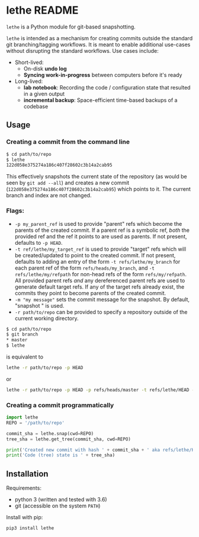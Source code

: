 # lethe README

`lethe` is a Python module for git-based snapshotting.

`lethe` is intended as a mechanism for creating commits outside
the standard git branching/tagging workflows. It is meant to enable
additional use-cases without disrupting the standard workflows.
Use cases include:

- Short-lived:
    - On-disk **undo log**
    - **Syncing work-in-progress** between computers before it's ready
- Long-lived:
    - **lab notebook**: Recording the code / configuration state that resulted in a given output
    - **incremental backup**: Space-efficient time-based backups of a codebase


## Usage

### Creating a commit from the command line
```bash
$ cd path/to/repo
$ lethe
122d058e375274a186c407f28602c3b14a2cab95
```
This effectively snapshots the current state of the repository (as would be seen by
`git add --all`) and creates a new commit (`122d058e375274a186c407f28602c3b14a2cab95`)
which points to it. The current branch and index are not changed.

### Flags:
- `-p my_parent_ref` is used to provide "parent" refs which become the parents of the created commit.
If a parent ref is a symbolic ref, *both* the provided ref and the ref it points to are used as parents.
If not present, defaults to `-p HEAD`.
- `-t ref/lethe/my_target_ref` is used to provide "target" refs which will be created/updated
to point to the created commit.
If not present, defaults to adding an entry of the form `-t refs/lethe/my_branch` for each
parent ref of the form `refs/heads/my_branch`, and `-t refs/lethe/my/refpath` for non-head
refs of the form `refs/my/refpath`. All provided parent refs *and* any dereferenced parent refs
are used to generate default target refs.
If any of the target refs already exist, the commits they point to become parents of the created commit.
- `-m "my message"` sets the commit message for the snapshot. By default, "snapshot <current datetime>" is used.
- `-r path/to/repo` can be provided to specify a repository outside of the current working directory.

```bash
$ cd path/to/repo
$ git branch
* master
$ lethe
```
is equivalent to
```bash
lethe -r path/to/repo -p HEAD
```
or
```bash
lethe -r path/to/repo -p HEAD -p refs/heads/master -t refs/lethe/HEAD -t refs/lethe/master
```

### Creating a commit programmatically
```python
import lethe
REPO = '/path/to/repo'

commit_sha = lethe.snap(cwd=REPO)
tree_sha = lethe.get_tree(commit_sha, cwd=REPO)

print('Created new commit with hash ' + commit_sha + ' aka refs/lethe/HEAD')
print('Code (tree) state is ' + tree_sha)
```


## Installation

Requirements:
* python 3 (written and tested with 3.6)
* git (accessible on the system `PATH`)

Install with pip:
```bash
pip3 install lethe
```
